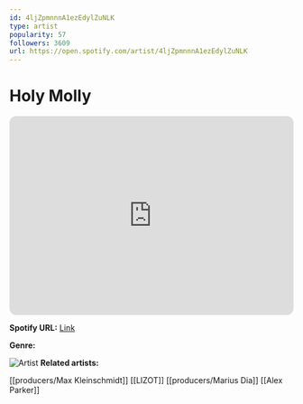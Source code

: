 ```yaml
---
id: 4ljZpmnnnA1ezEdylZuNLK
type: artist
popularity: 57
followers: 3609
url: https://open.spotify.com/artist/4ljZpmnnnA1ezEdylZuNLK
---
```

# Holy Molly

<iframe style="border-radius:12px" src="https://open.spotify.com/embed/artist/4ljZpmnnnA1ezEdylZuNLK" width="100%" height="352" frameBorder="0" allowfullscreen="" allow="autoplay; clipboard-write; encrypted-media; fullscreen; picture-in-picture" loading="lazy"></iframe>

**Spotify URL:** [Link](https://open.spotify.com/artist/4ljZpmnnnA1ezEdylZuNLK)

**Genre:** 

![Artist](https://i.scdn.co/image/ab6761610000e5ebf32fb4de8c5adbfeaa7d06c0)
**Related artists:**

[[producers/Max Kleinschmidt]]
[[LIZOT]]
[[producers/Marius Dia]]
[[Alex Parker]]
